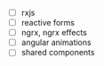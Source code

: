 - [ ] rxjs
- [ ] reactive forms
- [ ] ngrx, ngrx effects
- [ ] angular animations
- [ ] shared components
